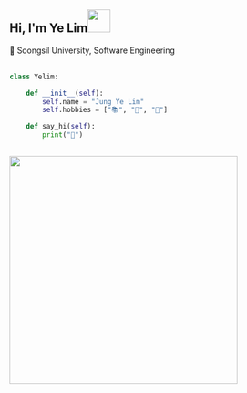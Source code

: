 <h2>Hi, I'm Ye Lim<img src="https://media.giphy.com/media/WUlplcMpOCEmTGBtBW/giphy.gif" width="40"></h2>
🏫 Soongsil University, Software Engineering

<br>
<br>




```python
class Yelim:

    def __init__(self):
        self.name = "Jung Ye Lim"
        self.hobbies = ["📚", "📝", "🎨"]

    def say_hi(self):
        print("👋")
        
```

<a href="https://github.com/devxb/gitanimals">
  <img src="https://render.gitanimals.org/farms/yel-m" width=400/>
</a>